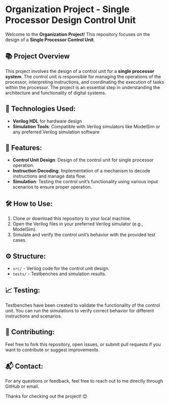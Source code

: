 # Organization Project - Single Processor Design Control Unit

Welcome to the **Organization Project**! This repository focuses on the design of a **Single Processor Control Unit**.

## 📚 Project Overview

This project involves the design of a control unit for a **single processor system**. The control unit is responsible for managing the operations of the processor, interpreting instructions, and coordinating the execution of tasks within the processor. The project is an essential step in understanding the architecture and functionality of digital systems.

## 🔧 Technologies Used:
- **Verilog HDL** for hardware design
- **Simulation Tools**: Compatible with Verilog simulators like ModelSim or any preferred Verilog simulation software

## 🚀 Features:
- **Control Unit Design**: Design of the control unit for single processor operation.
- **Instruction Decoding**: Implementation of a mechanism to decode instructions and manage data flow.
- **Simulation**: Testing the control unit’s functionality using various input scenarios to ensure proper operation.

## 🛠️ How to Use:
1. Clone or download this repository to your local machine.
2. Open the Verilog files in your preferred Verilog simulator (e.g., ModelSim).
3. Simulate and verify the control unit’s behavior with the provided test cases.

## ⚙️ Structure:
- `src/` - Verilog code for the control unit design.
- `tests/` - Testbenches and simulation results.

## 📈 Testing:
Testbenches have been created to validate the functionality of the control unit. You can run the simulations to verify correct behavior for different instructions and scenarios.

## 🤝 Contributing:
Feel free to fork this repository, open issues, or submit pull requests if you want to contribute or suggest improvements.

## 📬 Contact:
For any questions or feedback, feel free to reach out to me directly through GitHub or email.

Thanks for checking out the project! 😊
